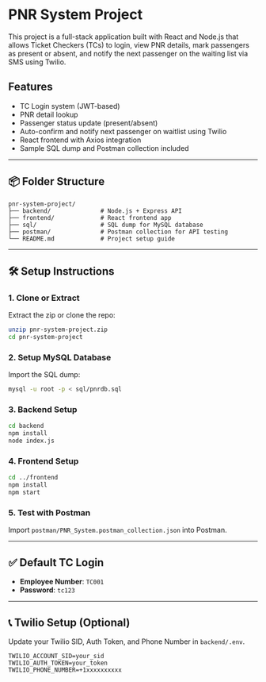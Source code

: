 # PNR System Project

This project is a full-stack application built with React and Node.js that allows Ticket Checkers (TCs) to login, view PNR details, mark passengers as present or absent, and notify the next passenger on the waiting list via SMS using Twilio.

## Features

- TC Login system (JWT-based)
- PNR detail lookup
- Passenger status update (present/absent)
- Auto-confirm and notify next passenger on waitlist using Twilio
- React frontend with Axios integration
- Sample SQL dump and Postman collection included

---

## 📦 Folder Structure

```
pnr-system-project/
├── backend/              # Node.js + Express API
├── frontend/             # React frontend app
├── sql/                  # SQL dump for MySQL database
├── postman/              # Postman collection for API testing
└── README.md             # Project setup guide
```

---

## 🛠 Setup Instructions

### 1. Clone or Extract

Extract the zip or clone the repo:

```bash
unzip pnr-system-project.zip
cd pnr-system-project
```

### 2. Setup MySQL Database

Import the SQL dump:

```bash
mysql -u root -p < sql/pnrdb.sql
```

### 3. Backend Setup

```bash
cd backend
npm install
node index.js
```

### 4. Frontend Setup

```bash
cd ../frontend
npm install
npm start
```

### 5. Test with Postman

Import `postman/PNR_System.postman_collection.json` into Postman.

---

## ✅ Default TC Login

- **Employee Number**: `TC001`
- **Password**: `tc123`

---

## 📞 Twilio Setup (Optional)

Update your Twilio SID, Auth Token, and Phone Number in `backend/.env`.

```
TWILIO_ACCOUNT_SID=your_sid
TWILIO_AUTH_TOKEN=your_token
TWILIO_PHONE_NUMBER=+1xxxxxxxxxx
```
